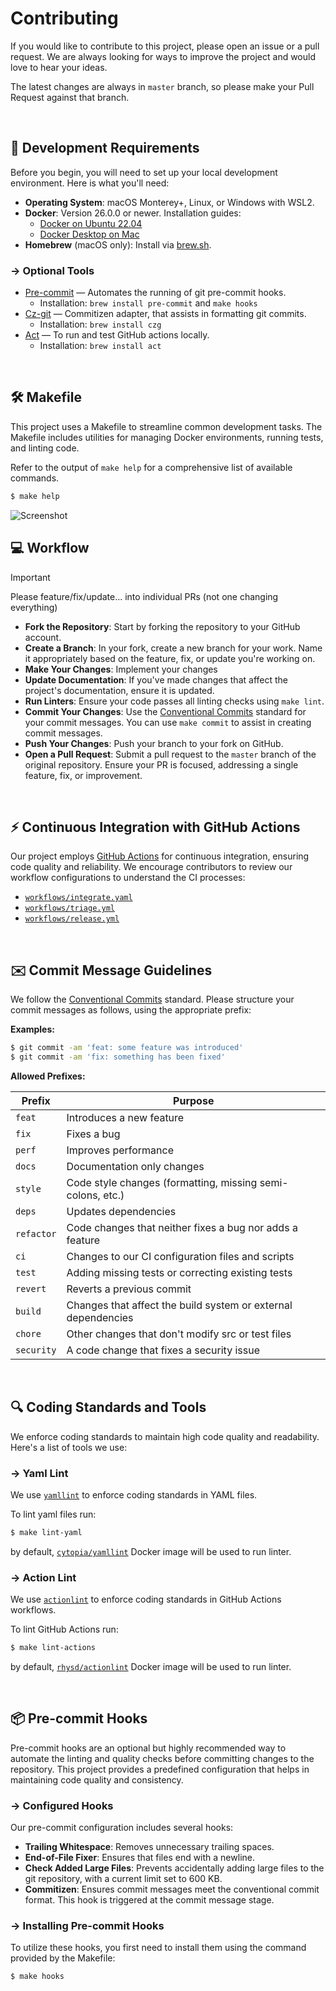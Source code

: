 # Contributing

If you would like to contribute to this project, please open an issue or a pull request. We are always looking for ways to improve the project and would love to hear your ideas.

The latest changes are always in `master` branch, so please make your Pull Request against that branch.

<br>

## 🚩 Development Requirements

Before you begin, you will need to set up your local development environment. Here is what you'll need:

- **Operating System**: macOS Monterey+, Linux, or Windows with WSL2.
- **Docker**: Version 26.0.0 or newer. Installation guides:
    - [Docker on Ubuntu 22.04](https://www.digitalocean.com/community/tutorials/how-to-install-and-use-docker-on-ubuntu-22-04)
    - [Docker Desktop on Mac](https://docs.docker.com/desktop/install/mac-install/)
- **Homebrew** (macOS only): Install via [brew.sh](https://brew.sh/).

### → Optional Tools

- [Pre-commit](https://pre-commit.com) — Automates the running of git pre-commit hooks.
    - Installation: `brew install pre-commit` and `make hooks`
- [Cz-git](https://cz-git.qbb.sh) — Commitizen adapter, that assists in formatting git commits.
    - Installation: `brew install czg`
- [Act](https://github.com/nektos/act) — To run and test GitHub actions locally.
    - Installation: `brew install act`


<br>

## 🛠️ Makefile

This project uses a Makefile to streamline common development tasks. The Makefile includes utilities for managing Docker environments, running tests, and linting code.

Refer to the output of `make help` for a comprehensive list of available commands.

```bash
$ make help
```

![Screenshot](../assets/screenshot.png)

## 💻 Workflow

> [!IMPORTANT]
>
> Please feature/fix/update... into individual PRs (not one changing everything)

- **Fork the Repository**: Start by forking the repository to your GitHub account.
- **Create a Branch**: In your fork, create a new branch for your work. Name it appropriately based on the feature, fix, or update you're working on.
- **Make Your Changes**: Implement your changes
- **Update Documentation**: If you've made changes that affect the project's documentation, ensure it is updated.
- **Run Linters**: Ensure your code passes all linting checks using `make lint`.
- **Commit Your Changes**: Use the [Conventional Commits](#-commit-message-guidelines) standard for your commit messages. You can use `make commit` to assist in creating commit messages.
- **Push Your Changes**: Push your branch to your fork on GitHub.
- **Open a Pull Request**: Submit a pull request to the `master` branch of the original repository. Ensure your PR is focused, addressing a single feature, fix, or improvement.

<br>

## ⚡️ Continuous Integration with GitHub Actions

Our project employs [GitHub Actions](https://github.com/features/actions) for continuous integration, ensuring code quality and reliability. We encourage contributors to review our workflow configurations to understand the CI processes:

- [`workflows/integrate.yaml`](workflows/integrate.yml)
- [`workflows/triage.yml`](workflows/triage.yml)
- [`workflows/release.yml`](workflows/create-arch-diagram.yml)

<br>

## ✉️ Commit Message Guidelines

We follow the [Conventional Commits](https://www.conventionalcommits.org/en/v1.0.0/) standard. Please structure your commit messages as follows, using the appropriate prefix:

**Examples:**

```bash
$ git commit -am 'feat: some feature was introduced'
$ git commit -am 'fix: something has been fixed'
```

**Allowed Prefixes:**

| Prefix     | Purpose                                                       |
|------------|---------------------------------------------------------------|
| `feat`     | Introduces a new feature                                      |
| `fix`      | Fixes a bug                                                   |
| `perf`     | Improves performance                                          |
| `docs`     | Documentation only changes                                    |
| `style`    | Code style changes (formatting, missing semi-colons, etc.)    |
| `deps`     | Updates dependencies                                          |
| `refactor` | Code changes that neither fixes a bug nor adds a feature      |
| `ci`       | Changes to our CI configuration files and scripts             |
| `test`     | Adding missing tests or correcting existing tests             |
| `revert`   | Reverts a previous commit                                     |
| `build`    | Changes that affect the build system or external dependencies |
| `chore`    | Other changes that don't modify src or test files             |
| `security` | A code change that fixes a security issue                     |

<br>

## 🔍 Coding Standards and Tools

We enforce coding standards to maintain high code quality and readability. Here's a list of tools we use:

### → Yaml Lint

We use [`yamllint`](https://github.com/adrienverge/yamllint) to enforce coding standards in YAML files.

To lint yaml files run:

```bash
$ make lint-yaml
```

by default, [`cytopia/yamllint`](https://github.com/cytopia/docker-yamllint) Docker image will be used to run linter.

### → Action Lint

We use [`actionlint`](https://github.com/rhysd/actionlint) to enforce coding standards in GitHub Actions workflows.

To lint GitHub Actions run:

```bash
$ make lint-actions
```

by default, [`rhysd/actionlint`](https://hub.docker.com/r/rhysd/actionlint/tags) Docker image will be used to run linter.

<br>

## 📦 Pre-commit Hooks

Pre-commit hooks are an optional but highly recommended way to automate the linting and quality checks before committing changes to the repository. This project provides a predefined configuration that helps in maintaining code quality and consistency.

### → Configured Hooks

Our pre-commit configuration includes several hooks:

- **Trailing Whitespace**: Removes unnecessary trailing spaces.
- **End-of-File Fixer**: Ensures that files end with a newline.
- **Check Added Large Files**: Prevents accidentally adding large files to the git repository, with a current limit set to 600 KB.
- **Commitizen**: Ensures commit messages meet the conventional commit format. This hook is triggered at the commit message stage.

### → Installing Pre-commit Hooks

To utilize these hooks, you first need to install them using the command provided by the Makefile:

```bash
$ make hooks
```

<br>
